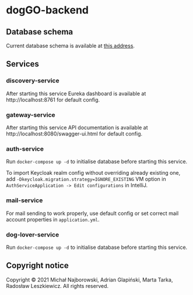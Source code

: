 # dogGO-backend

## Database schema
Current database schema is available at [this address](https://dbdiagram.io/d/5ff8543780d742080a358c9d). 

## Services

### discovery-service
After starting this service Eureka dashboard is available at http://localhost:8761 for default config.

### gateway-service
After starting this service API documentation is available at http://localhost:8080/swagger-ui.html for default config.

### auth-service
Run `docker-compose up -d` to initialise database before starting this service.

To import Keycloak realm config without overriding already existing one,
add `-Dkeycloak.migration.strategy=IGNORE_EXISTING` VM option in `AuthServiceApplication -> Edit configurations` in IntelliJ. 

### mail-service
For mail sending to work properly, use default config or set correct mail account properties in `application.yml`. 

### dog-lover-service
Run `docker-compose up -d` to initialise database before starting this service.

## Copyright notice
Copyright © 2021 Michał Najborowski, Adrian Glapiński, Marta Tarka, Radosław Leszkiewicz. All rights reserved.
